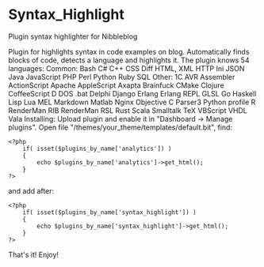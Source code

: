 Syntax_Highlight
================

Plugin syntax highlighter for Nibbleblog

Plugin for highlights syntax in code examples on blog. Automatically finds blocks of code, detects a language and highlights it.
The plugin knows 54 languages:
Common: 
Bash 
C# 
C++ 
CSS 
Diff 
HTML, XML 
HTTP 
Ini 
JSON 
Java 
JavaScript 
PHP 
Perl 
Python 
Ruby 
SQL
Other: 
1C 
AVR Assembler 
ActionScript 
Apache 
AppleScript 
Axapta 
Brainfuck 
CMake 
Clojure 
CoffeeScript 
D 
DOS .bat 
Delphi 
Django 
Erlang 
Erlang REPL 
GLSL 
Go 
Haskell 
Lisp 
Lua 
MEL 
Markdown 
Matlab 
Nginx 
Objective C 
Parser3 
Python profile 
R 
RenderMan RIB 
RenderMan RSL 
Rust 
Scala 
Smalltalk 
TeX 
VBScript 
VHDL 
Vala
Installing:
Upload plugin and enable it in "Dashboard -> Manage plugins".
Open file "/themes/your_theme/templates/default.bit", find:

<!-- Plugin::Analytics -->
    <?php
        if( isset($plugins_by_name['analytics']) )
        {
            echo $plugins_by_name['analytics']->get_html();
        }
    ?>

and add after:

<!-- Plugin::Highlight -->
    <?php
        if( isset($plugins_by_name['syntax_highlight']) )
        {
            echo $plugins_by_name['syntax_highlight']->get_html();
        }
    ?>

That's it! Enjoy!
